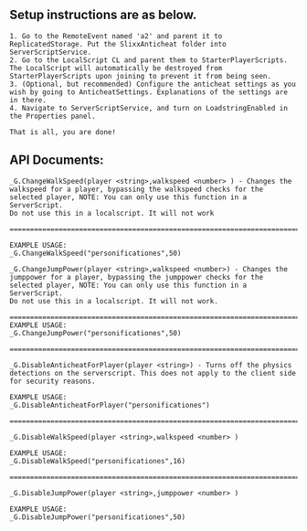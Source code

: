 ## 	Setup instructions are as below.
	1. Go to the RemoteEvent named 'a2' and parent it to ReplicatedStorage. Put the SlixxAnticheat folder into ServerScriptService.
	2. Go to the LocalScript CL and parent them to StarterPlayerScripts. The LocalScript will automatically be destroyed from StarterPlayerScripts upon joining to prevent it from being seen.
	3. (Optional, but recommended) Configure the anticheat settings as you wish by going to AnticheatSettings. Explanations of the settings are in there.
	4. Navigate to ServerScriptService, and turn on LoadstringEnabled in the Properties panel.
	
	That is all, you are done!

## API Documents:	
	_G.ChangeWalkSpeed(player <string>,walkspeed <number> ) - Changes the walkspeed for a player, bypassing the walkspeed checks for the selected player, NOTE: You can only use this function in a ServerScript. 
	Do not use this in a localscript. It will not work
	
	===============================================================================================================================================================================================
	
	EXAMPLE USAGE:
	_G.ChangeWalkSpeed("personificationes",50)
	
	_G.ChangeJumpPower(player <string>,walkspeed <number>) - Changes the jumppower for a player, bypassing the jumppower checks for the selected player, NOTE: You can only use this function in a ServerScript. 
	Do not use this in a localscript. It will not work.
	
	===============================================================================================================================================================================================
	EXAMPLE USAGE:
	_G.ChangeJumpPower("personificationes",50)
	
	===============================================================================================================================================================================================
	
	_G.DisableAnticheatForPlayer(player <string>) - Turns off the physics detections on the serverscript. This does not apply to the client side for security reasons.

	EXAMPLE USAGE:
	_G.DisableAnticheatForPlayer("personificationes")
	
	===============================================================================================================================================================================================
	
	_G.DisableWalkSpeed(player <string>,walkspeed <number> )
	
	EXAMPLE USAGE:
	_G.DisableWalkSpeed("personificationes",16)
	
	===============================================================================================================================================================================================
	
	_G.DisableJumpPower(player <string>,jumppower <number> )
	
	EXAMPLE USAGE:
	_G.DisableJumpPower("personificationes",50)	
